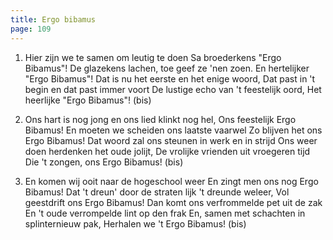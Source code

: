 ```yaml
---
title: Ergo bibamus
page: 109
---  
```


1. Hier zijn we te samen om leutig te doen
Sa broederkens "Ergo Bibamus"!
De glazekens lachen, toe geef ze 'nen zoen.
En hertelijker "Ergo Bibamus"!
Dat is nu het eerste en het enige woord,
Dat past in 't begin en dat past immer voort
De lustige echo van 't feestelijk oord,
Het heerlijke "Ergo Bibamus"! (bis)


2. Ons hart is nog jong en ons lied klinkt nog hel,
Ons feestelijk Ergo Bibamus!
En moeten we scheiden ons laatste vaarwel
Zo blijven het ons Ergo Bibamus!
Dat woord zal ons steunen in werk en in strijd
Ons weer doen herdenken het oude jolijt,
De vrolijke vrienden uit vroegeren tijd
Die 't zongen, ons Ergo Bibamus! (bis)


3. En komen wij ooit naar de hogeschool weer
En zingt men ons nog Ergo Bibamus!
Dat 't dreun' door de straten lijk 't dreunde weleer,
Vol geestdrift ons Ergo Bibamus!
Dan komt ons verfrommelde pet uit de zak
En 't oude verrompelde lint op den frak
En, samen met schachten in splinternieuw pak,
Herhalen we 't Ergo Bibamus! (bis)